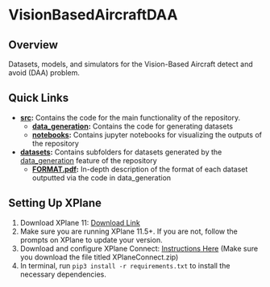 # VisionBasedAircraftDAA

## Overview
Datasets, models, and simulators for the Vision-Based Aircraft detect and avoid (DAA) problem.

## Quick Links
* **[src](src/):** Contains the code for the main functionality of the repository. 
    * **[data_generation](src/data_generation/):** Contains the code for generating datasets
    * **[notebooks](src/notebooks/):** Contains jupyter notebooks for visualizing the outputs of the repository 
* **[datasets](datasets/):** Contains subfolders for datasets generated by the [data_generation](src/data_generation/) feature of the repository
    * **[FORMAT.pdf](datasets/FORMAT.pdf):** In-depth description of the format of each dataset outputted via the code in data_generation

## Setting Up XPlane
1. Download XPlane 11: [Download Link](https://www.x-plane.com/desktop/try-it/older/)
2. Make sure you are running XPlane 11.5+. If you are not, follow the prompts on XPlane to update your version.
3. Download and configure XPlane Connect: [Instructions Here](https://github.com/nasa/XPlaneConnect) (Make sure you download the file titled XPlaneConnect.zip)
4. In terminal, run `pip3 install -r requirements.txt` to install the necessary dependencies. 
